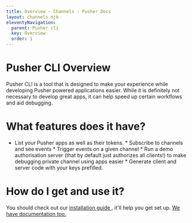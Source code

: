```yaml
---
title: Overview - Channels - Pusher Docs
layout: channels.njk
eleventyNavigation: 
  parent: Pusher cli
  key: Overview
  order: 1
---
```

# Pusher CLI Overview
 
Pusher CLI is a tool that is designed to make your experience while developing Pusher powered applications easier. While it is definitely not necessary to develop great apps, it can help speed up certain workflows and aid debugging. 
 
# What features does it have?
  * List your Pusher apps as well as their tokens. * Subscribe to channels and see events * Trigger events on a given channel *  Run a demo authorisation server (that by default just authorizes all clients!) to make debugging private channel using apps easier  * Generate client and server code with your keys prefilled.  
# How do I get and use it?
 
You should check out our [ installation guide ](/docs/channels/pusher_cli/installation) , it'll help you get set up. [ We have documentation too. ](/docs/channels/pusher_cli/documentation) 

